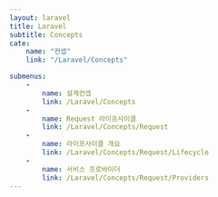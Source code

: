 ```yaml
---
layout: laravel
title: Laravel
subtitle: Concepts
cate:
    name: "컨셉"
    link: "/Laravel/Concepts"

submenus:
    -
        name: 설계컨셉
        link: /Laravel/Concepts
    -
        name: Request 라이프사이클
        link: /Laravel/Concepts/Request
    -
        name: 라이프사이클 개요
        link: /Laravel/Concepts/Request/Lifecycle
    -
        name: 서비스 프로바이더
        link: /Laravel/Concepts/Request/Providers
---
```


